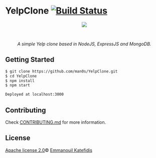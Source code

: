 # YelpClone [![Build Status](https://travis-ci.com/man0s/YelpClone.svg?branch=master)](https://travis-ci.com/man0s/YelpClone)
<p align="center">
   <img src="https://i.imgur.com/s96Jm8T.jpg">
</p>
<br>
<i>
<p align="center">
   A simple Yelp clone based in NodeJS, ExpressJS and MongoDB.
</p>
</i>

## Getting Started

```bash
$ git clone https://github.com/man0s/YelpClone.git
$ cd YelpClone
$ npm install
$ npm start

Deployed at localhost:3000
```

## Contributing

Check [CONTRIBUTING.md](CONTRIBUTING.md) for more information.

## License

[Apache license 2.0](LICENSE)© <a href="https://github.com/man0s">Emmanouil Katefidis</a>
